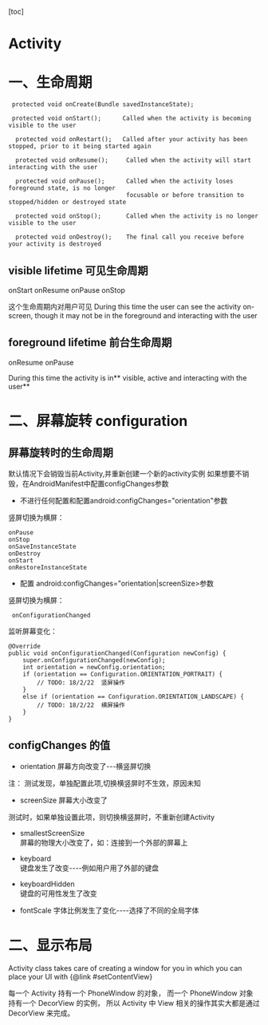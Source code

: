 [toc]
# Activity

# 一、生命周期

```
 protected void onCreate(Bundle savedInstanceState);
 
 protected void onStart();      Called when the activity is becoming visible to the user
 
  protected void onRestart();   Called after your activity has been stopped, prior to it being started again
 
  protected void onResume();     Called when the activity will start interacting with the user
 
  protected void onPause();      Called when the activity loses foreground state, is no longer 
                                 focusable or before transition to stopped/hidden or destroyed state
 
  protected void onStop();       Called when the activity is no longer visible to the user
 
  protected void onDestroy();    The final call you receive before your activity is destroyed
```

## visible lifetime 可见生命周期
onStart
onResume
onPause
onStop     

这个生命周期内对用户可见
During this time the user can see the activity on-screen, 
though it may not be in the foreground and interacting with the user

## foreground lifetime 前台生命周期
onResume
onPause

During this time the activity is in** visible, active and interacting with the user**


# 二、屏幕旋转 configuration

## 屏幕旋转时的生命周期

默认情况下会销毁当前Activity,并重新创建一个新的activity实例
如果想要不销毁，在AndroidManifest中配置configChanges参数


- 不进行任何配置和配置android:configChanges="orientation"参数

竖屏切换为横屏：
```
onPause                 
onStop                  
onSaveInstanceState     
onDestroy               
onStart                 
onRestoreInstanceState  
```




- 配置 android:configChanges="orientation|screenSize>参数

竖屏切换为横屏：
```
 onConfigurationChanged         

```

监听屏幕变化：
```
@Override
public void onConfigurationChanged(Configuration newConfig) {
    super.onConfigurationChanged(newConfig);
    int orientation = newConfig.orientation;
    if (orientation == Configuration.ORIENTATION_PORTRAIT) {
        // TODO: 18/2/22  竖屏操作
    }
    else if (orientation == Configuration.ORIENTATION_LANDSCAPE) {
        // TODO: 18/2/22  横屏操作
    }
}
```



## configChanges 的值

- orientation
屏幕方向改变了---横竖屏切换

注：
测试发现，单独配置此项,切换横竖屏时不生效，原因未知

- screenSize
屏幕大小改变了

测试时，如果单独设置此项，则切换横竖屏时，不重新创建Activity

- smallestScreenSize	
屏幕的物理大小改变了，如：连接到一个外部的屏幕上

- keyboard	
键盘发生了改变----例如用户用了外部的键盘

- keyboardHidden	
键盘的可用性发生了改变

- fontScale
字体比例发生了变化----选择了不同的全局字体






# 二、显示布局
Activity class takes care of creating a window for you in which you can place your UI 
with {@link #setContentView}

 每一个 Activity 持有一个 PhoneWindow 的对象，
 而一个 PhoneWindow 对象持有一个 DecorView 的实例，
 所以 Activity 中 View 相关的操作其实大都是通过 DecorView 来完成。